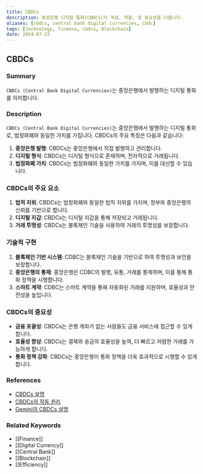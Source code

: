```yaml
---
title: CBDCs
description: 중앙은행 디지털 통화(CBDCs)의 개념, 역할, 및 중요성을 다룹니다.
aliases: [cbdcs, central bank digital currencies, cbdc]
tags: [technology, finance, cbdcs, blockchain]
date: 2024-07-22
---
```


## CBDCs

### Summary

`CBDCs (Central Bank Digital Currencies)`는 중앙은행에서 발행하는 디지털 통화를 의미합니다.

### Description

`CBDCs (Central Bank Digital Currencies)`는 중앙은행에서 발행하는 디지털 통화로, 법정화폐와 동일한 가치를 가집니다. CBDCs의 주요 특징은 다음과 같습니다:

1. **중앙은행 발행**: CBDCs는 중앙은행에서 직접 발행하고 관리합니다.
2. **디지털 형식**: CBDCs는 디지털 형식으로 존재하며, 전자적으로 거래됩니다.
3. **법정화폐 가치**: CBDCs는 법정화폐와 동일한 가치를 가지며, 이를 대신할 수 있습니다.

### CBDCs의 주요 요소

1. **법적 지위**: CBDCs는 법정화폐와 동일한 법적 지위를 가지며, 정부와 중앙은행의 신뢰를 기반으로 합니다.
2. **디지털 지갑**: CBDCs는 디지털 지갑을 통해 저장되고 거래됩니다.
3. **거래 투명성**: CBDCs는 블록체인 기술을 사용하여 거래의 투명성을 보장합니다.

### 기술적 구현

1. **블록체인 기반 시스템**: CDBC는 블록체인 기술을 기반으로 하여 투명성과 보안을 보장합니다.
2. **중앙은행의 통제**: 중앙은행은 CDBC의 발행, 유통, 거래를 통제하며, 이를 통해 통화 정책을 시행합니다.
3. **스마트 계약**: CDBC는 스마트 계약을 통해 자동화된 거래를 지원하며, 효율성과 안전성을 높입니다.

### CBDCs의 중요성

- **금융 포괄성**: CBDCs는 은행 계좌가 없는 사람들도 금융 서비스에 접근할 수 있게 합니다.
- **효율성 향상**: CBDCs는 결제와 송금의 효율성을 높여, 더 빠르고 저렴한 거래를 가능하게 합니다.
- **통화 정책 강화**: CBDCs는 중앙은행이 통화 정책을 더욱 효과적으로 시행할 수 있게 합니다.

### References

- [CBDCs 설명](https://en.wikipedia.org/wiki/Central_bank_digital_currency)
- [CBDCs의 작동 원리](https://ethereum.org/en/glossary/#cbdcs)
- [Gemini의 CBDCs 설명](https://www.gemini.com/cryptopedia/search?query=cbdcs)

### Related Keywords

- [[Finance]]
- [[Digital Currency]]
- [[Central Bank]]
- [[Blockchain]]
- [[Efficiency]]
